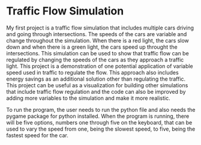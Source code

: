 # Traffic Flow Simulation

My first project is a traffic flow simulation that includes multiple cars driving and going through intersections. The speeds 
of the cars are variable and change throughout the simulation. When there is a red light, the cars slow down and when there
is a green light, the cars speed up throught the intersections. This simulation can be used to show that traffic flow can be 
regulated by changing the speeds of the cars as they approach a traffic light. This project is a demonstration of one 
potential application of variable speed used in traffic to regulate the flow. This approach also includes energy savings as
an additional solution other than regulating the traffic. This project can be useful as a visualization for building other 
simulations that include traffic flow regulation and the code can also be improved by adding more variables to the 
simulation and make it more realistic.

To run the program, the user needs to run the python file and also needs the pygame package for python installed. When the 
program is running, there will be five options, numbers one through five on the keyboard, that can be used to vary the speed 
from one, being the slowest speed, to five, being the fastest speed for the car.
